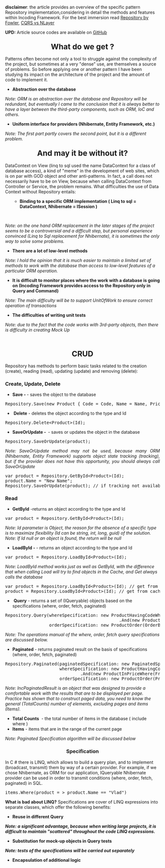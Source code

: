 <b>disclaimer</b>: the article provides an overview of the specific pattern Repository implementation,considering in detail the methods and features within Incoding Framework. For the best immersion read <a href="http://martinfowler.com/eaaCatalog/repository.html">Repository by Fowler</a>, <a title="Cqrs vs N-layer" href="http://blog.incframework.com/en/cqrs-vs-n-layer/">CQRS vs NLayer</a>

<strong>UPD:</strong> Article source codes are available on <a href="https://github.com/IncodingSoftware/Repository">GitHub</a>
<h3 style="text-align: center;"><span style="font-size: 1.5em;">What do we get ?</span></h3>
Patterns often become not only a tool to struggle against the complexity of the project, but sometimes at a very "dense" use, are themselves a source of problems. So before applying one or another pattern I have been studying its impact on the architecture of the project and the amount of code to implement it.
<ul>
	<li><strong>Abstraction over the database</strong></li>
</ul>
<em>Note: ORM is an abstraction over the database and Repository will be redundant, but eventually I came to the conclusion that it is always better to have a layer between the third-party components, such as ORM, IoC and others.</em>
<ul>
	<li><strong>Uniform interface for providers (Nhibernate, Entity Framework, etc.)</strong></li>
</ul>
<em>Note: The first part partly covers the second point, but it is a different problem. </em>
<h3 style="text-align: center;"><span style="font-size: 1.5em;">And may it be without it?</span></h3>
DataContext on View (linq to sql used the name DataContext for a class of database access), a kind of "meme" in the development of web sites, which is on par with GOD object and other anti-patterns. In fact, a call does not necessarily have to be on View, because when calling DataContext from Controller or Service, the problem remains. What difficulties the use of Data Context without Repository entails:
<ul>
<ul>
	<li><strong>Binding to a specific ORM implementation ( Linq to sql = DataContext, Nhibernate = ISession )</strong></li>
</ul>
</ul>
&nbsp;

<em>Note: on the one hand ORM replacement in the later stages of the project seems to be a controversial and a difficult step, but personal experience convinced (Linq to Sql replacement for Nhibernate), it is sometimes the only way to solve some problems.</em>
<ul>
	<li><strong>There are a lot of low-level methods</strong></li>
</ul>
<em>Note: I hold the opinion that it is much easier to maintain a limited set of methods to work with the database than access to low-level features of a particular ORM operation. </em>
<ul>
	<li><strong>It is difficult to monitor places where the work with a database is going on (Incoding Framework provides access to the Repository only in Query and Command)</strong></li>
</ul>
<em>Note: The main difficulty will be to support UnitOfWork to ensure correct operation of transactions</em>
<ul>
	<li><strong>The difficulties of writing unit tests</strong></li>
</ul>
<em>Note: due to the fact that the code works with 3rd-party objects, then there is difficulty in creating Mock Up</em>

&nbsp;
<h3 style="text-align: center;"><span style="font-size: 1.5em;">CRUD</span></h3>
Repository has methods to perform basic tasks related to the creation (create), reading (read), updating (update) and removing (delete):
<h3>Create, Update, Delete</h3>
<ul>
	<li><strong>Save - </strong>- saves the object to the database</li>
</ul>
<pre class="lang:c# decode:true">Repository.Save(new Product { Code = Code, Name = Name, Price = Price, CreateDt = DateTime.Now });</pre>
<ul>
	<li> <strong>Delete</strong> - deletes the object according to the type and Id</li>
</ul>
<pre class="lang:c# decode:true">Repository.Delete&lt;Product&gt;(Id);</pre>
<ul>
	<li><b>SaveOrUpdate -  </b>- saves or updates the object in the database</li>
</ul>
<pre>Repository.SaveOrUpdate(product);</pre>
<p style="text-align: justify;"><em>Note: SaveOrUpdate method may not be used, because many ORM (Nhibernate, Entity Framework) supports object state tracking (tracking), but if the provider does not have this opportunity, you should always call SaveOrUpdate</em></p>

<pre class="lang:c# decode:true">var product = Repository.GetById&lt;Product&gt;(Id);
product.Name = "New Name"; 
Repository.SaveOrUpdate(product); // if tracking not available</pre>
<h3>Read</h3>
<ul>
	<li><strong>GetById</strong> -returns an object according to the type and Id</li>
</ul>
<pre class="lang:c# decode:true">var product = Repository.GetById&lt;Product&gt;(Id);</pre>
<em>Note: Id parameter is Object, the reason for the absence of a specific type is to maximize flexibility (Id can be string, int, long, guid) of the solution.</em>
<em>Note: If Id null or an object is found, the return will be null</em>
<ul>
	<li><strong>LoadById - </strong>- returns an object according to the type and Id</li>
</ul>
<pre class="lang:c# decode:true">var product = Repository.LoadById&lt;Product&gt;(Id);</pre>
<em>Note: LoadById method works just as well as GetById, with the difference that when calling Load will try to find objects in the Cache, and Get always calls the database</em>
<pre class="lang:c# decode:true">var product = Repository.LoadById&lt;Product&gt;(Id); // get from data base
product = Repository.LoadById&lt;Product&gt;(Id); // get from cache</pre>
<ul>
	<li> <strong>Query</strong> - returns a set of (IQueryable) objects based on the specifications (where, order, fetch, paginated) </li>
</ul>
<pre class="lang:c# decode:true">Repository.Query(whereSpecification: new ProductHavingCodeWhere(Code)
                                            .And(new ProductInPriceWhere(From, To)),
                 orderSpecification: new ProductOrder(OrderBy,Desc))</pre>
<em>Note: The operations manual of the where, order, fetch query specifications are discussed below.</em>
<ul>
	<li><strong>Paginated</strong> - returns paginated result on the basis of specifications (where, order, fetch, paginated) </li>
</ul>
<pre class="lang:c# decode:true">Repository.Paginated(paginatedSpecification: new PaginatedSpecification(1, 10),
                     whereSpecification: new ProductHavingCodeWhere(Code)
                             .And(new ProductInPriceWhere(From, To)),
                     orderSpecification: new ProductOrder(ProductOrder.OrderBy, Desc));</pre>
<em>Note: IncPaginatedResult is an object that was designed to provide a comfortable work with the results that are to be displayed per page. Practice has shown that to construct paged data, you need to know the general (TotalCounts) number of elements, excluding pages and items (Items).</em>
<ul>
	<li><strong>Total Counts</strong>  - the total number of items in the database ( include where )</li>
	<li><strong>Items</strong> - items that are in the range of the current page</li>
</ul>
<em>Note: Paginated Specification algorithm will be discussed below</em>
<h3 style="text-align: center;">Specification</h3>
In C # there is LINQ, which allows to build a query plan, and to implement (broadcast, transmit) them by way of a certain provider. For example, if we chose Nhibernate, as ORM for our application, IQueryable Nhibernate  provider can be used in order to transmit conditions (where, order, fetch, paginated) in SQL.
<pre class="lang:c# decode:true">items.Where(product = &gt; product.Name == "Vlad")</pre>
<strong>What is bad about LINQ?</strong>
Specifications are cover of LINQ expressions into separate classes, which offer the following benefits:
<ul>
	<li><strong>Reuse in different Query</li>
</ul>
<em>Note: a significant advantage, because when writing large projects, it is difficult to maintain "scattered" throughout the code LINQ expressions.</em>
<ul>
	<li><strong>Substitution for mock-up objects in Query tests</li>
</ul>
<em>Note: tests of the specifications will be carried out separately</em>
<ul>
	<li><strong>Encapsulation of additional logic</li>
</ul>

